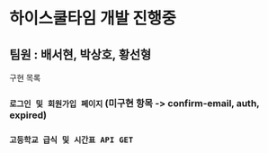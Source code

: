 # 하이스쿨타임 개발 진행중

## 팀원 : 배서현, 박상호, 황선형

구현 목록 
### `로그인 및 회원가입 페이지` (미구현 항목 -> confirm-email, auth, expired)
### `고등학교 급식 및 시간표 API GET`
### 
